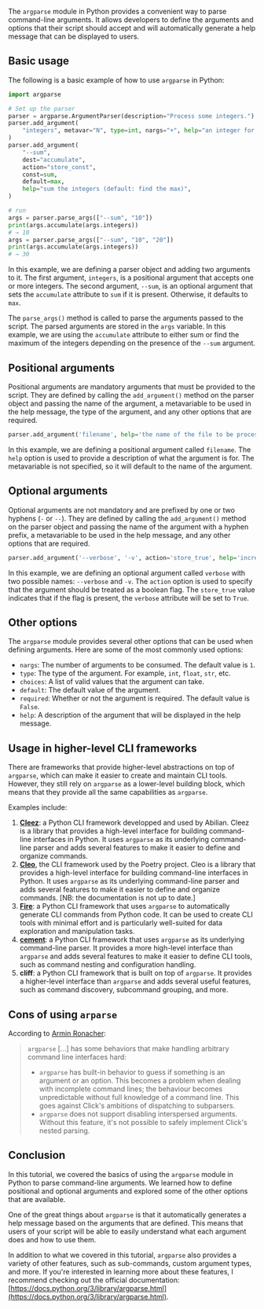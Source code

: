 
The `argparse` module in Python provides a convenient way to parse command-line arguments. It allows developers to define the arguments and options that their script should accept and will automatically generate a help message that can be displayed to users.

## Basic usage

The following is a basic example of how to use `argparse` in Python:

```python
import argparse

# Set up the parser
parser = argparse.ArgumentParser(description="Process some integers.")
parser.add_argument(
    "integers", metavar="N", type=int, nargs="+", help="an integer for the accumulator"
)
parser.add_argument(
    "--sum",
    dest="accumulate",
    action="store_const",
    const=sum,
    default=max,
    help="sum the integers (default: find the max)",
)

# run
args = parser.parse_args(["--sum", "10"])
print(args.accumulate(args.integers))
# → 10
args = parser.parse_args(["--sum", "10", "20"])
print(args.accumulate(args.integers))
# → 30
```

In this example, we are defining a parser object and adding two arguments to it. The first argument, `integers`, is a positional argument that accepts one or more integers. The second argument, `--sum`, is an optional argument that sets the `accumulate` attribute to `sum` if it is present. Otherwise, it defaults to `max`.

The `parse_args()` method is called to parse the arguments passed to the script. The parsed arguments are stored in the `args` variable. In this example, we are using the `accumulate` attribute to either sum or find the maximum of the integers depending on the presence of the `--sum` argument.

## Positional arguments

Positional arguments are mandatory arguments that must be provided to the script. They are defined by calling the `add_argument()` method on the parser object and passing the name of the argument, a metavariable to be used in the help message, the type of the argument, and any other options that are required.

```python
parser.add_argument('filename', help='the name of the file to be processed')
```

In this example, we are defining a positional argument called `filename`. The `help` option is used to provide a description of what the argument is for. The metavariable is not specified, so it will default to the name of the argument.

## Optional arguments

Optional arguments are not mandatory and are prefixed by one or two hyphens (`-` or `--`). They are defined by calling the `add_argument()` method on the parser object and passing the name of the argument with a hyphen prefix, a metavariable to be used in the help message, and any other options that are required.

```python
parser.add_argument('--verbose', '-v', action='store_true', help='increase output verbosity')
```

In this example, we are defining an optional argument called `verbose` with two possible names: `--verbose` and `-v`. The `action` option is used to specify that the argument should be treated as a boolean flag. The `store_true` value indicates that if the flag is present, the `verbose` attribute will be set to `True`.

## Other options

The `argparse` module provides several other options that can be used when defining arguments. Here are some of the most commonly used options:

- `nargs`: The number of arguments to be consumed. The default value is `1`.
- `type`: The type of the argument. For example, `int`, `float`, `str`, etc.
- `choices`: A list of valid values that the argument can take.
- `default`: The default value of the argument.
- `required`: Whether or not the argument is required. The default value is `False`.
- `help`: A description of the argument that will be displayed in the help message.

## Usage in higher-level CLI frameworks

There are frameworks that provide higher-level abstractions on top of `argparse`, which can make it easier to create and maintain CLI tools. However, they still rely on `argparse` as a lower-level building block, which means that they provide all the same capabilities as `argparse`.

Examples include:

1. [**Cleez**](https://github.com/abilian/cleez): a Python CLI framework developped and used by Abilian. Cleez is a library that provides a high-level interface for building command-line interfaces in Python. It uses `argparse` as its underlying command-line parser and adds several features to make it easier to define and organize commands.
2. [**Cleo**](https://github.com/python-poetry/cleo), the CLI framework used by the Poetry project. Cleo is a library that provides a high-level interface for building command-line interfaces in Python. It uses `argparse` as its underlying command-line parser and adds several features to make it easier to define and organize commands. [NB: the documentation is not up to date.]
3.  [**Fire**](https://github.com/google/python-fire/blob/master/docs/guide.md): a Python CLI framework that uses `argparse` to automatically generate CLI commands from Python code. It can be used to create CLI tools with minimal effort and is particularly well-suited for data exploration and manipulation tasks.
5.  [**cement**](https://builtoncement.com/): a Python CLI framework that uses `argparse` as its underlying command-line parser. It provides a more high-level interface than `argparse` and adds several features to make it easier to define CLI tools, such as command nesting and configuration handling.
6.  **cliff**: a Python CLI framework that is built on top of `argparse`. It provides a higher-level interface than `argparse` and adds several useful features, such as command discovery, subcommand grouping, and more.

## Cons of using `arparse`

According to [Armin Ronacher]():

> `argparse` [...] has some behaviors that make handling arbitrary command line interfaces hard:
> -   `argparse` has built-in behavior to guess if something is an argument or an option. This becomes a problem when dealing with incomplete command lines; the behaviour becomes unpredictable without full knowledge of a command line. This goes against Click's ambitions of dispatching to subparsers.
> -  `argparse` does not support disabling interspersed arguments. Without this feature, it's not possible to safely implement Click's nested parsing.

## Conclusion

In this tutorial, we covered the basics of using the `argparse` module in Python to parse command-line arguments. We learned how to define positional and optional arguments and explored some of the other options that are available.

One of the great things about `argparse` is that it automatically generates a help message based on the arguments that are defined. This means that users of your script will be able to easily understand what each argument does and how to use them.

In addition to what we covered in this tutorial, `argparse` also provides a variety of other features, such as sub-commands, custom argument types, and more. If you're interested in learning more about these features, I recommend checking out the official documentation: [https://docs.python.org/3/library/argparse.html](https://docs.python.org/3/library/argparse.html).

